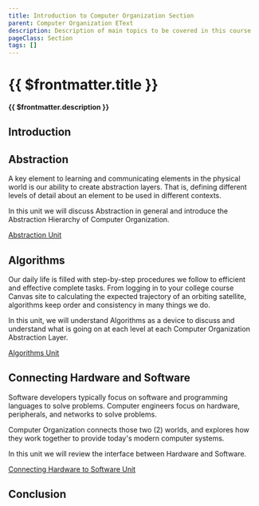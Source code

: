 ```yaml
---
title: Introduction to Computer Organization Section
parent: Computer Organization EText
description: Description of main topics to be covered in this course
pageClass: Section
tags: []
---
```


# {{ $frontmatter.title }}
**{{ $frontmatter.description }}**

## Introduction

## Abstraction
A key element to learning and communicating elements in the physical world is our ability to create abstraction layers. That is, defining different levels of detail about an element to be used in different contexts.

In this unit we will discuss Abstraction in general and introduce the Abstraction Hierarchy of Computer Organization.

[Abstraction Unit](./Abstraction)

## Algorithms

Our daily life is filled with step-by-step procedures we follow to efficient and effective complete tasks. From logging in to your college course Canvas site to calculating the expected trajectory of an orbiting satellite, algorithms keep order and consistency in many things we do.

In this unit, we will understand Algorithms as a device to discuss and understand what is going on at each level at each Computer Organization Abstraction Layer.

[Algorithms Unit](./Algorithms)

## Connecting Hardware and Software
Software developers typically focus on software and programming languages to solve problems. Computer engineers focus on hardware, peripherals, and networks to solve problems.

Computer Organization connects those two (2) worlds, and explores how they work together to provide today's modern computer systems.

In this unit we will review the interface between Hardware and Software.

[Connecting Hardware to Software Unit](./HardwareSoftware)


## Conclusion